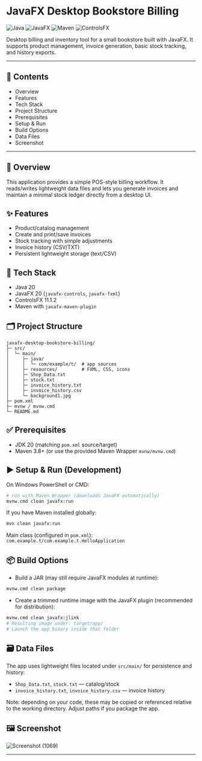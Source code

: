 # JavaFX Desktop Bookstore Billing

<p align="left">
  <img alt="Java" src="https://img.shields.io/badge/Java-20-007396?logo=java&logoColor=white" />
  <img alt="JavaFX" src="https://img.shields.io/badge/JavaFX-20-1B73E8" />
  <img alt="Maven" src="https://img.shields.io/badge/Maven-Build-C71A36?logo=apachemaven&logoColor=white" />
  <img alt="ControlsFX" src="https://img.shields.io/badge/ControlsFX-11.1.2-2E7D32" />
</p>

Desktop billing and inventory tool for a small bookstore built with JavaFX. It supports product management, invoice generation, basic stock tracking, and history exports.

---

## 📌 Contents
- Overview
- Features
- Tech Stack
- Project Structure
- Prerequisites
- Setup & Run
- Build Options
- Data Files
- Screenshot

---

## 🧭 Overview
This application provides a simple POS-style billing workflow. It reads/writes lightweight data files and lets you generate invoices and maintain a minimal stock ledger directly from a desktop UI.

## ✨ Features
- Product/catalog management
- Create and print/save invoices
- Stock tracking with simple adjustments
- Invoice history (CSV/TXT)
- Persistent lightweight storage (text/CSV)

## 🧰 Tech Stack
- Java 20
- JavaFX 20 (`javafx-controls`, `javafx-fxml`)
- ControlsFX 11.1.2
- Maven with `javafx-maven-plugin`

## 🗂 Project Structure
```
javafx-desktop-bookstore-billing/
├─ src/
│  └─ main/
│     ├─ java/
│     │  └─ com/example/t/  # app sources
│     ├─ resources/         # FXML, CSS, icons
│     ├─ Shop_Data.txt
│     ├─ stock.txt
│     ├─ invoice_history.txt
│     ├─ invoice_history.csv
│     └─ background1.jpg
├─ pom.xml
├─ mvnw / mvnw.cmd
└─ README.md
```

## ✅ Prerequisites
- JDK 20 (matching `pom.xml` source/target)
- Maven 3.8+ (or use the provided Maven Wrapper `mvnw/mvnw.cmd`)

## ▶️ Setup & Run (Development)
On Windows PowerShell or CMD:

```bash
# run with Maven Wrapper (downloads JavaFX automatically)
mvnw.cmd clean javafx:run
```

If you have Maven installed globally:

```bash
mvn clean javafx:run
```

Main class (configured in `pom.xml`): `com.example.t/com.example.t.HelloApplication`

## 📦 Build Options
- Build a JAR (may still require JavaFX modules at runtime):
```bash
mvnw.cmd clean package
```

- Create a trimmed runtime image with the JavaFX plugin (recommended for distribution):
```bash
mvnw.cmd clean javafx:jlink
# Resulting image under: target/app/
# Launch the app binary inside that folder
```

## 🗃 Data Files
The app uses lightweight files located under `src/main/` for persistence and history:
- `Shop_Data.txt`, `stock.txt` — catalog/stock
- `invoice_history.txt`, `invoice_history.csv` — invoice history

Note: depending on your code, these may be copied or referenced relative to the working directory. Adjust paths if you package the app.

## 🖼 Screenshot
![Screenshot (1069)](https://github.com/ghulam-mujtaba5/java-semester-billing-software/assets/128301757/2a0b2cec-bfb5-45b9-88ef-5e716e96f1a4)

---

